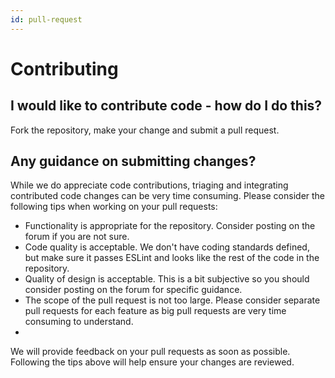 ```yaml
---
id: pull-request
---
```


# Contributing

## I would like to contribute code - how do I do this?
Fork the repository, make your change and submit a pull request.

## Any guidance on submitting changes?
While we do appreciate code contributions, triaging and integrating contributed code changes can be very time consuming. Please consider the following tips when working on your pull requests:

- Functionality is appropriate for the repository. Consider posting on the forum if you are not sure.
- Code quality is acceptable. We don't have coding standards defined, but make sure it passes ESLint and looks like the rest of the code in the repository.
- Quality of design is acceptable. This is a bit subjective so you should consider posting on the forum for specific guidance.
- The scope of the pull request is not too large. Please consider separate pull requests for each feature as big pull requests are very time consuming to understand.
-
We will provide feedback on your pull requests as soon as possible. Following the tips above will help ensure your changes are reviewed.
